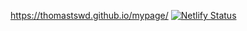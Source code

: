 https://thomastswd.github.io/mypage/
[![Netlify Status](https://api.netlify.com/api/v1/badges/d1b2efb8-6a2e-49ba-9565-d3ab0b1a959d/deploy-status)](https://app.netlify.com/sites/adorable-twilight-57ce46/deploys)

